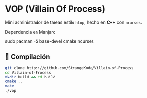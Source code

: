 # VOP (Villain Of Process)

Mini administrador de tareas estilo `htop`, hecho en **C++** con `ncurses`.

Dependencia en Manjaro

sudo pacman -S base-devel cmake ncurses


## 🚀 Compilación

```bash
git clone https://github.com/StrangeKode/Villain-of-Process
cd Villain-of-Process
mkdir build && cd build
cmake ..
make
./vop
